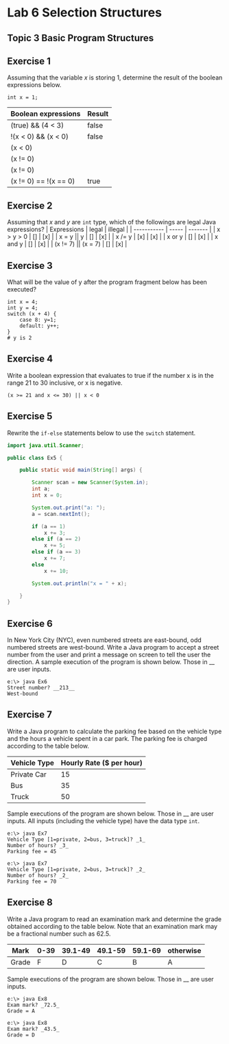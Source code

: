 # Lab 6 Selection Structures
## Topic 3 Basic Program Structures

## Exercise 1
Assuming that the variable $x$ is storing $1$, determine the result of the boolean expressions below.
```
int x = 1;
```
| Boolean expressions | Result |
| ------------------- | ------ |
| (true) && (4 < 3) | false|
| !(x < 0) && (x < 0) | false |
| (x < 0) || (x > 0) | true |
| (x != 0) || (x == 0)	 | true |
| (x != 0) || (x == 0)	 | true |
| (x != 0) == !(x == 0) | true |

## Exercise 2
Assuming that $x$ and $y$ are `int` type, which of the followings are legal Java expressions?
| Expressions | legal | illegal |
| ----------- | ----- | ------- |
| x > y > 0	 | [] | [x] |
| x = y || y	| [] | [x] |
| x /= y | [x] | [x] |
| x or y | [] | [x] |
| x and y | [] | [x] |
| (x != 7) || (x = 7) | [] | [x] |

## Exercise 3
What will be the value of y after the program fragment below has been executed?
```
int x = 4;
int y = 4;
switch (x + 4) {
	case 8: y=1;
	default: y++;
}
# y is 2
```

## Exercise 4
Write a boolean expression that evaluates to true if the number x is in the range 21 to 30 inclusive, or x is negative.
```
(x >= 21 and x <= 30) || x < 0
```

## Exercise 5
Rewrite the `if-else` statements below to use the `switch` statement.

```java
import java.util.Scanner;

public class Ex5 {

    public static void main(String[] args) {

        Scanner scan = new Scanner(System.in);
        int a;
        int x = 0;

        System.out.print("a: ");
        a = scan.nextInt();

        if (a == 1)
            x += 3;
        else if (a == 2)
            x += 5;
        else if (a == 3)
            x += 7;
        else
            x += 10;

        System.out.println("x = " + x);

    }
}
```

## Exercise 6
In New York City (NYC), even numbered streets are east-bound, odd numbered streets are west-bound. Write a Java program to accept a street number from the user and print a message on screen to tell the user the direction.
A sample execution of the program is shown below. Those in __ are user inputs.
```
e:\> java Ex6
Street number? __213__
West-bound
```

## Exercise 7
Write a Java program to calculate the parking fee based on the vehicle type and the hours a vehicle spent in a car park. The parking fee is charged according to the table below.

| Vehicle Type | Hourly Rate ($ per hour) |
| - | - |
| Private Car | 15 |
| Bus | 35 |
| Truck | 50 |

Sample executions of the program are shown below. Those in __ are user inputs. All inputs (including the vehicle type) have the data type `int`.
```
e:\> java Ex7
Vehicle Type [1=private, 2=bus, 3=truck]? _1_
Number of hours? _3_
Parking fee = 45
```

```
e:\> java Ex7
Vehicle Type [1=private, 2=bus, 3=truck]? _2_
Number of hours? _2_
Parking fee = 70
```

## Exercise 8
Write a Java program to read an examination mark and determine the grade obtained according to the table below. Note that an examination mark may be a fractional number such as 62.5.

| Mark | 0-39 | 39.1-49 | 49.1-59 | 59.1-69 | otherwise |
| - | - | - | - | - | - |
| Grade | F | D | C | B | A |

Sample executions of the program are shown below. Those in __ are user inputs.

```
e:\> java Ex8
Exam mark? _72.5_
Grade = A
```

```
e:\> java Ex8
Exam mark? _43.5_
Grade = D
```